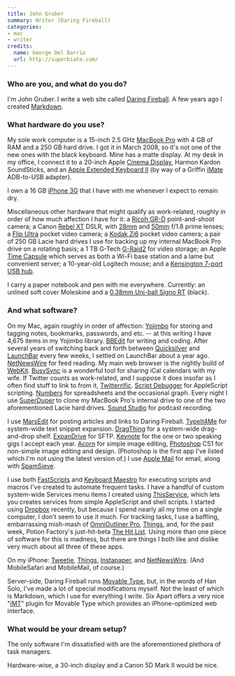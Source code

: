 ```yaml
---
title: John Gruber
summary: Writer (Daring Fireball)
categories:
- mac
- writer
credits:
  name: George Del Barrio
  url: http://superbiate.com/
---
```


### Who are you, and what do you do?

I'm John Gruber. I write a web site called [Daring Fireball](http://daringfireball.net/ "John's website."). A few years ago I created [Markdown][].

### What hardware do you use?

My sole work computer is a 15-inch 2.5 GHz [MacBook Pro][macbook-pro] with 4 GB of RAM and a 250 GB hard drive. I got it in March 2008, so it's not one of the new ones with the black keyboard. Mine has a matte display. At my desk in my office, I connect it to a 20-inch Apple [Cinema Display][cinema-display], Harmon Kardon SoundSticks, and an [Apple Extended Keyboard II](http://www.flickr.com/photos/gruber/sets/72157604797968156/ "Gruber's photos of his keyboard.") (by way of a Griffin [iMate][] ADB-to-USB adapter).

I own a 16 GB [iPhone 3G][iphone-3g] that I have with me whenever I expect to remain dry.

Miscellaneous other hardware that might qualify as work-related, roughly in order of how much affection I have for it: a [Ricoh GR-D][gr-digital] point-and-shoot camera; a Canon [Rebel XT][eos-rebel-xt] DSLR, with [28mm][ef-28mm-f2.8] and [50mm][ef-50mm-f1.8-ii] f/1.8 prime lenses; a [Flip Ultra][flip-ultra] pocket video camera; a [Kodak Zi6][zi6] pocket video camera; a pair of 250 GB Lacie hard drives I use for backing up my internal MacBook Pro drive on a rotating basis; a 1 TB G-Tech [G-Raid2][] for video storage; an Apple [Time Capsule][time-capsule] which serves as both a Wi-Fi base station and a lame but convenient server; a 10-year-old Logitech mouse; and a [Kensington 7-port USB hub][domehub].

I carry a paper notebook and pen with me everywhere. Currently: an unlined soft cover Moleskine and a [0.38mm Uni-ball Signo RT][signo-gel-rt] (black).

### And what software?

On my Mac, again roughly in order of affection: [Yojimbo][] for storing and tagging notes, bookmarks, passwords, and etc. -- at this writing I have 4,675 items in my Yojimbo library. [BBEdit][] for writing and coding. After several years of switching back and forth between [Quicksilver][] and [LaunchBar][] every few weeks, I settled on LaunchBar about a year ago. [NetNewsWire][] for feed reading. My main web browser is the nightly build of [WebKit][]. [BusySync][] is a wonderful tool for sharing iCal calendars with my wife. If Twitter counts as work-related, and I suppose it does insofar as I often find stuff to link to from it, [Twitterrific][]. [Script Debugger][script-debugger] for AppleScript scripting. [Numbers][] for spreadsheets and the occasional graph. Every night I use [SuperDuper][] to clone my MacBook Pro's internal drive to one of the two aforementioned Lacie hard drives. [Sound Studio][sound-studio] for podcast recording.

I use [MarsEdit][] for posting articles and links to Daring Fireball. [TypeIt4Me][] for system-wide text snippet expansion. [DragThing][] for a system-wide drag-and-drop shelf. [ExpanDrive][] for SFTP. [Keynote][] for the one or two speaking gigs I accept each year. [Acorn][] for simple image editing, [Photoshop][] CS1 for non-simple image editing and design. (Photoshop is the first app I've listed which I'm not using the latest version of.) I use [Apple Mail][mail] for email, along with [SpamSieve][].

I use both [FastScripts][] and [Keyboard Maestro][keyboard-maestro] for executing scripts and macros I've created to automate frequent tasks. I have a handful of custom system-wide Services menu items I created using [ThisService][], which lets you creates services from simple AppleScript and shell scripts. I started using [Dropbox][] recently, but because I spend nearly all my time on a single computer, I don't seem to use it much. For tracking tasks, I use a baffling, embarrassing mish-mash of [OmniOutliner Pro][omnioutliner-pro], [Things][], and, for the past week, Potion Factory's just-hit-beta [The Hit List][the-hit-list]. Using more than one piece of software for this is madness, but there are things I both like and dislike very much about all three of these apps.

On my iPhone: [Tweetie][tweetie-ios], [Things][things-ios], [Instapaper][], and [NetNewsWire][netnewswire-ios]. (And MobileSafari and MobileMail, of course.)

Server-side, Daring Fireball runs [Movable Type][movable-type], but, in the words of Han Solo, I've made a lot of special modifications myself. Not the least of which is Markdown, which I use for everything I write. Six Apart offers a very nice "[iMT][]" plugin for Movable Type which provides an iPhone-optimized web interface.

### What would be your dream setup?

The only software I'm dissatisfied with are the aforementioned plethora of task managers.

Hardware-wise, a 30-inch display and a Canon 5D Mark II would be nice.

[acorn]: https://flyingmeat.com/acorn/ "An image editor for the Mac."
[bbedit]: http://www.barebones.com/products/bbedit/ "A text editor for the Mac."
[busysync]: https://www.macupdate.com/app/mac/25922/busysync "An application to sync iCal and Google Calendar, for the Mac."
[cinema-display]: https://en.wikipedia.org/wiki/Apple_Cinema_Display "An LCD display."
[domehub]: https://www.amazon.com/Kensington-DomeHub-7-port-USB-FlyLight/dp/B0002FHENE "A 7 port USB 2.0 hub."
[dragthing]: https://dragthing.com/ "A popular dock application for the Mac."
[dropbox]: https://www.dropbox.com/ "Online syncing and storage."
[ef-28mm-f2.8]: https://www.usa.canon.com/cusa/support/consumer/eos_slr_camera_systems/lenses/ef_28mm_f_2_8 "A lens for SLR cameras."
[ef-50mm-f1.8-ii]: http://usa.canon.com/cusa/consumer/products/cameras/ef_lens_lineup/ef_50mm_f_1_8_ii "A standard and medium telephoto camera lens."
[eos-rebel-xt]: https://en.wikipedia.org/wiki/Canon_EOS_350D "An 8 megapixel DSLR."
[expandrive]: https://www.expandrive.com/ "Software that makes remote servers appear as local disks."
[fastscripts]: https://red-sweater.com/fastscripts/ "System-wide access to Applescripts, for the Mac."
[flip-ultra]: http://en.wikipedia.org/wiki/Flip_Video#Models "A compact digital video recorder."
[g-raid2]: https://www.pcworld.com/product/pg/62971324/detail "A dual-drive RAID system."
[gr-digital]: https://www.ricoh.com/r_dc/gr/gr_digital/ "An 8 megapixel digital camera."
[imate]: https://griffintechnology.com/support/imate/ "An ADB to USB dongle."
[imt]: https://plugins.movabletype.org/imt/ "An MT plugin that adds an iPhone interface."
[instapaper]: https://www.instapaper.com/ "A web tool for saving pages to read later."
[iphone-3g]: https://en.wikipedia.org/wiki/IPhone_3G "A smartphone."
[keyboard-maestro]: http://www.keyboardmaestro.com/main/ "A macro application for the Mac."
[keynote]: https://www.apple.com/keynote/ "Presentation software for the Mac."
[launchbar]: https://www.obdev.at/products/launchbar/index.html "An application launcher and data manager for the Mac."
[macbook-pro]: https://www.apple.com/macbook-pro/ "A laptop."
[mail]: https://en.wikipedia.org/wiki/Mail_(application) "The default Mac OS X mail client."
[markdown]: https://daringfireball.net/projects/markdown/ "An email-like format for marking up text."
[marsedit]: https://red-sweater.com/marsedit/ "A weblog editor for the Mac."
[movable-type]: https://movabletype.org/ "Weblog publishing software."
[netnewswire-ios]: https://en.wikipedia.org/wiki/NetNewsWire "A feed reader app."
[netnewswire]: https://en.wikipedia.org/wiki/NetNewsWire "A popular feed reader for the Mac."
[numbers]: https://www.apple.com/numbers/ "A spreadsheet application for the Mac."
[omnioutliner-pro]: https://www.omnigroup.com/omnioutliner/ "A task manager for the Mac."
[photoshop]: https://www.adobe.com/products/photoshop.html "A bitmap image editor."
[quicksilver]: https://qsapp.com/ "A data manipulator and launcher for the Mac."
[script-debugger]: https://latenightsw.com/sd4/ "An AppleScript IDE for the Mac."
[signo-gel-rt]: https://www.amazon.com/Retractable-Pens-Micro-Point-Black/dp/B00006JNHJ "It's a pen."
[sound-studio]: https://en.wikipedia.org/wiki/Sound_Studio "A sound editor for the Mac."
[spamsieve]: https://c-command.com/spamsieve/ "Bayesian spam filtering for Mac mail clients."
[superduper]: http://shirt-pocket.com/SuperDuper/SuperDuperDescription.html "An excellent Mac backup/cloning application."
[the-hit-list]: http://www.karelia.com/products/the-hit-list/mac.html "A fancy task manager for the Mac."
[things-ios]: https://culturedcode.com/things/iphone/ "A popular task management application for the iPhone."
[things]: https://culturedcode.com/things/ "A task management application for the Mac."
[thisservice]: http://wafflesoftware.net/thisservice/ "Software for creating Mac OS X Services using any programming language."
[time-capsule]: https://www.apple.com/airport-time-capsule/ "A WiFi access point and backup system."
[tweetie-ios]: https://en.wikipedia.org/wiki/Tweetie "A Twitter client."
[twitterrific]: https://twitterrific.com/mac "A Twitter client for the Mac."
[typeit4me]: https://www.ettoresoftware.com/mac-apps/typeit4me/ "A typing shortcut tool for the Mac."
[webkit]: https://nightly.webkit.org/ "A nightly build of Webkit."
[yojimbo]: http://www.barebones.com/products/Yojimbo/ "Data 'bucket' software for the Mac."
[zi6]: https://www.amazon.com/Kodak-Zi6-Pocket-Video-Camera/dp/B001BO7R00 "A compact digital video recorder."
